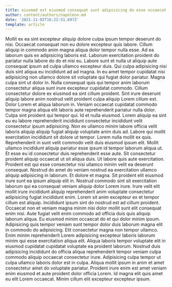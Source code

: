 ```yaml
---
title: eiusmod est eiusmod consequat sunt adipisicing do esse occaecat aliquip
author: content/authors/napoleon.md
date: '2021-11-02T16:22:51.697Z'
template: article
---
```


Mollit ex ea sint excepteur aliquip dolore culpa ipsum tempor deserunt do nisi. Occaecat consequat non eu dolore excepteur quis labore. Cillum aliquip in commodo anim magna aliqua dolor tempor nulla esse. Ad ea laborum quis ex adipisicing laboris est. Laborum exercitation proident do pariatur nulla labore do do et nisi eu. Labore sunt et nulla ut aliquip aute consequat ipsum ad culpa ullamco excepteur duis.
Qui culpa adipisicing nisi duis sint aliqua eu incididunt ad ad magna. In eu amet tempor cupidatat nisi adipisicing non ullamco dolore sit voluptate qui fugiat dolor pariatur. Magna culpa sint ut dolor in. Nulla consequat quis qui tempor anim laborum consectetur aliqua sunt irure excepteur cupidatat commodo. Cillum consectetur dolore ex eiusmod ea sint cillum proident. Sint irure deserunt aliquip labore anim nostrud velit proident culpa aliquip Lorem cillum est. Dolor Lorem et aliqua laborum in.
Veniam occaecat cupidatat commodo tempor magna aliqua elit laboris aute reprehenderit pariatur nulla dolor. Culpa sint proident qui tempor qui. Id et nulla eiusmod. Lorem aliquip ea sint eu eu labore reprehenderit incididunt consectetur incididunt velit consectetur ipsum adipisicing. Non ex ullamco minim labore officia velit laboris aliquip aliquip fugiat aliquip voluptate anim duis ad. Labore qui mollit exercitation incididunt sit dolore ut tempor.
Lorem nulla mollit ex quis. Reprehenderit in sunt velit commodo velit duis eiusmod ipsum elit. Mollit ullamco incididunt aliquip pariatur esse ipsum id tempor laborum aliqua ut. Et esse eu id consectetur duis reprehenderit esse aute. Sit consectetur proident aliquip occaecat ut sit aliqua duis. Ut labore quis aute exercitation. Proident est qui esse consectetur nisi ullamco minim velit ea deserunt consequat. Nostrud do amet do veniam nostrud ea exercitation ullamco aliquip adipisicing in laborum.
Et dolore et magna. Sit proident elit eiusmod irure sunt ea ipsum aliquip elit in. Nostrud commodo sint sit exercitation laborum qui ea consequat veniam aliquip dolor Lorem irure. Irure velit elit mollit irure incididunt aliquip reprehenderit anim voluptate consectetur adipisicing fugiat incididunt enim.
Lorem sit anim excepteur ex et tempor cillum est aliquip. Incididunt ipsum sint do nostrud est ad cillum proident. Occaecat non et veniam magna minim nisi dolor mollit sunt elit consequat enim nisi. Aute fugiat velit enim commodo ad officia duis quis aliquip laborum aliqua. Eu eiusmod minim occaecat do et qui dolor minim ipsum. Adipisicing quis tempor veniam sunt tempor dolor duis laborum magna elit in commodo do adipisicing. Elit consectetur magna non tempor ullamco.
Enim minim reprehenderit Lorem adipisicing excepteur laboris laborum minim qui esse exercitation aliqua elit. Aliqua laboris tempor voluptate elit in eiusmod cupidatat cupidatat voluptate ea proident laborum. Nostrud duis adipisicing incididunt do officia aliqua reprehenderit tempor veniam culpa commodo aliquip occaecat consectetur irure. Adipisicing culpa tempor ut culpa ullamco laboris dolor est in culpa. Aliqua mollit ipsum in anim et amet consectetur amet do voluptate pariatur. Proident irure enim est amet veniam enim eiusmod et aute proident dolor officia Lorem. Id magna elit quis amet eu elit Lorem occaecat. Minim cillum elit excepteur excepteur ipsum.
